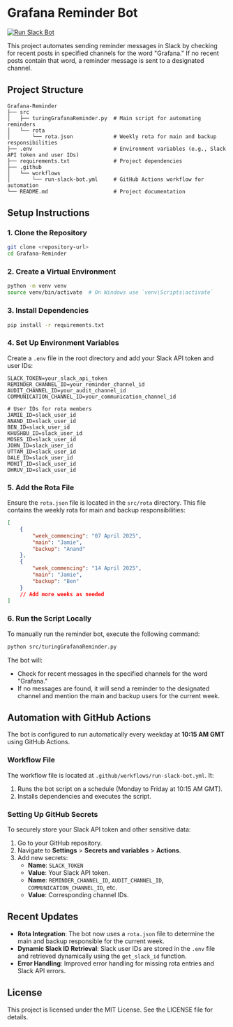 # Grafana Reminder Bot

[![Run Slack Bot](https://github.com/JamieAinsworth/Grafana-Reminder/actions/workflows/run-reminder.yml/badge.svg)](https://github.com/JamieAinsworth/Grafana-Reminder/actions/workflows/run-reminder.yml)

This project automates sending reminder messages in Slack by checking for recent posts in specified channels for the word "Grafana." If no recent posts contain that word, a reminder message is sent to a designated channel.

## Project Structure

```
Grafana-Reminder 
├── src
│   ├── turingGrafanaReminder.py  # Main script for automating reminders
│   └── rota
│       └── rota.json             # Weekly rota for main and backup responsibilities
├── .env                          # Environment variables (e.g., Slack API token and user IDs)
├── requirements.txt              # Project dependencies
├── .github
│   └── workflows
│       └── run-slack-bot.yml     # GitHub Actions workflow for automation
└── README.md                     # Project documentation
```

## Setup Instructions

### 1. Clone the Repository
```bash
git clone <repository-url>
cd Grafana-Reminder
```

### 2. Create a Virtual Environment
```bash
python -m venv venv
source venv/bin/activate  # On Windows use `venv\Scripts\activate`
```

### 3. Install Dependencies
```bash
pip install -r requirements.txt
```

### 4. Set Up Environment Variables
Create a `.env` file in the root directory and add your Slack API token and user IDs:
```plaintext
SLACK_TOKEN=your_slack_api_token
REMINDER_CHANNEL_ID=your_reminder_channel_id
AUDIT_CHANNEL_ID=your_audit_channel_id
COMMUNICATION_CHANNEL_ID=your_communication_channel_id

# User IDs for rota members
JAMIE_ID=slack_user_id
ANAND_ID=slack_user_id
BEN_ID=slack_user_id
KHUSHBU_ID=slack_user_id
MOSES_ID=slack_user_id
JOHN_ID=slack_user_id
UTTAM_ID=slack_user_id
DALE_ID=slack_user_id
MOHIT_ID=slack_user_id
DHRUV_ID=slack_user_id
```

### 5. Add the Rota File
Ensure the `rota.json` file is located in the `src/rota` directory. This file contains the weekly rota for main and backup responsibilities:
```json
[
    {
        "week_commencing": "07 April 2025",
        "main": "Jamie",
        "backup": "Anand"
    },
    {
        "week_commencing": "14 April 2025",
        "main": "Jamie",
        "backup": "Ben"
    }
    // Add more weeks as needed
]
```

### 6. Run the Script Locally
To manually run the reminder bot, execute the following command:
```bash
python src/turingGrafanaReminder.py
```

The bot will:
- Check for recent messages in the specified channels for the word "Grafana."
- If no messages are found, it will send a reminder to the designated channel and mention the main and backup users for the current week.

## Automation with GitHub Actions

The bot is configured to run automatically every weekday at **10:15 AM GMT** using GitHub Actions.

### Workflow File
The workflow file is located at `.github/workflows/run-slack-bot.yml`. It:
1. Runs the bot script on a schedule (Monday to Friday at 10:15 AM GMT).
2. Installs dependencies and executes the script.

### Setting Up GitHub Secrets
To securely store your Slack API token and other sensitive data:
1. Go to your GitHub repository.
2. Navigate to **Settings** > **Secrets and variables** > **Actions**.
3. Add new secrets:
   - **Name**: `SLACK_TOKEN`
   - **Value**: Your Slack API token.
   - **Name**: `REMINDER_CHANNEL_ID`, `AUDIT_CHANNEL_ID`, `COMMUNICATION_CHANNEL_ID`, etc.
   - **Value**: Corresponding channel IDs.

## Recent Updates
- **Rota Integration**: The bot now uses a `rota.json` file to determine the main and backup responsible for the current week.
- **Dynamic Slack ID Retrieval**: Slack user IDs are stored in the `.env` file and retrieved dynamically using the `get_slack_id` function.
- **Error Handling**: Improved error handling for missing rota entries and Slack API errors.

## License

This project is licensed under the MIT License. See the LICENSE file for details.